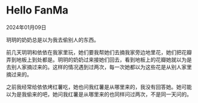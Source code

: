 # Hello FanMa 

2024年01月09日

玥玥的奶奶总是以为我去偷别人的东西。

前几天玥玥和依依在我家里玩，她们要我帮她们去摘我家旁边地里花，她们把花瓣弄到地板上到处都是。玥玥的奶奶过来接她们回去，看到地板上的花瓣她就以为是去别人家摘过来的。这样的情况遇到过两次，每一次她都以为这些花是从别人家里摘过来的。

之前我经常给依依烤红薯吃，她也问我红薯是从哪里来的，我没有回答她。她可能以为是我偷来的吧，她问我红薯是从哪里来的也同样问过两次，不是同一天问的。